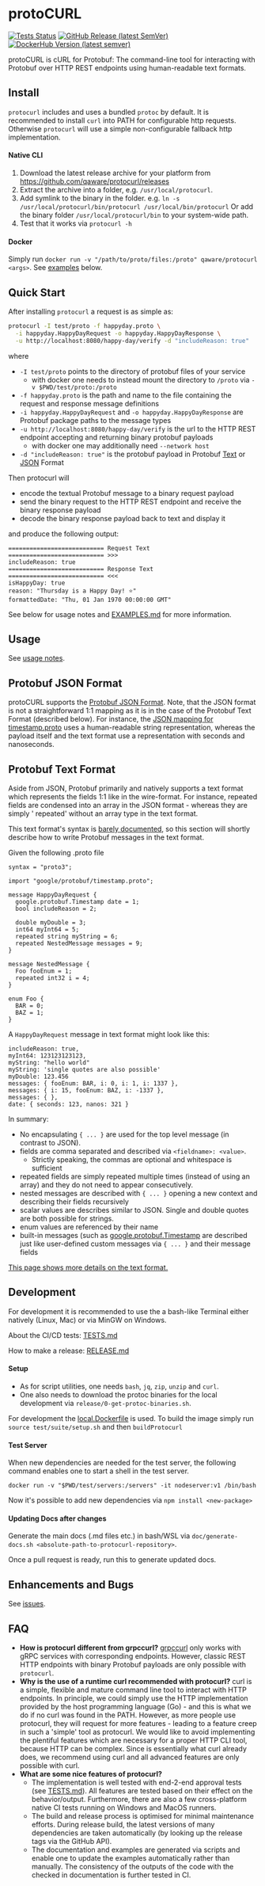 <!--
================= AUTOGENERATED FILE =================
================= DO NOT EDIT THIS   =================

If you want to edit this, then change doc/template.README.md instead.

================= DO NOT EDIT THIS   =================
================= AUTOGENERATED FILE =================
-->

# protoCURL

[![Tests Status](https://github.com/qaware/protocurl/actions/workflows/test.yml/badge.svg)](https://github.com/qaware/protocurl/actions/workflows/test.yml)
[![GitHub Release (latest SemVer)](https://img.shields.io/github/v/release/qaware/protocurl?label=Release&logo=GitHub&sort=semver)](https://github.com/qaware/protocurl/releases)
[![DockerHub Version (latest semver)](https://img.shields.io/docker/v/qaware/protocurl?label=Docker&logo=Docker&sort=semver)](https://hub.docker.com/r/qaware/protocurl/tags)

protoCURL is cURL for Protobuf: The command-line tool for interacting with Protobuf over HTTP REST endpoints using
human-readable text formats.

## Install

`protocurl` includes and uses a bundled `protoc` by default. It is recommended to install `curl` into PATH for
configurable http requests. Otherwise `protocurl` will use a simple non-configurable fallback http implementation.

#### Native CLI

1. Download the latest release archive for your platform from https://github.com/qaware/protocurl/releases
2. Extract the archive into a folder, e.g. `/usr/local/protocurl`.
3. Add symlink to the binary in the folder. e.g. `ln -s /usr/local/protocurl/bin/protocurl /usr/local/bin/protocurl`
   Or add the binary folder `/usr/local/protocurl/bin` to your system-wide path.
4. Test that it works via `protocurl -h`

#### Docker

Simply run `docker run -v "/path/to/proto/files:/proto" qaware/protocurl <args>`. See [examples](EXAMPLES.md) below.

## Quick Start

After installing `protocurl` a request is as simple as:

```bash
protocurl -I test/proto -f happyday.proto \
  -i happyday.HappyDayRequest -o happyday.HappyDayResponse \
  -u http://localhost:8080/happy-day/verify -d "includeReason: true"
```

where

* `-I test/proto` points to the directory of protobuf files of your service
    * with docker one needs to instead mount the directory to `/proto` via `-v $PWD/test/proto:/proto`
* `-f happyday.proto` is the path and name to the file containing the request and response message definitions
* `-i happyday.HappyDayRequest` and `-o happyday.HappyDayResponse` are Protobuf package paths to the message types
* `-u http://localhost:8080/happy-day/verify` is the url to the HTTP REST endpoint accepting and returning binary protobuf
  payloads
    * with docker one may additionally need `--network host`
* `-d "includeReason: true"` is the protobuf payload in Protobuf [Text](#protobuf-text-format)
  or [JSON](#protobuf-json-format) Format

Then protocurl will

* encode the textual Protobuf message to a binary request payload
* send the binary request to the HTTP REST endpoint and receive the binary response payload
* decode the binary response payload back to text and display it

and produce the following output:

```
=========================== Request Text     =========================== >>>
includeReason: true
=========================== Response Text    =========================== <<<
isHappyDay: true
reason: "Thursday is a Happy Day! ⭐"
formattedDate: "Thu, 01 Jan 1970 00:00:00 GMT"
```

See below for usage notes and [EXAMPLES.md](EXAMPLES.md) for more information.

## Usage

See [usage notes](doc/generated.usage.txt).

## Protobuf JSON Format

protoCURL supports the [Protobuf JSON Format](https://developers.google.com/protocol-buffers/docs/proto3#json). Note,
that the JSON format is not a straightforward 1:1 mapping as it is in the case of the Protobuf Text Format (described
below). For instance,
the [JSON mapping for timestamp.proto](https://github.com/protocolbuffers/protobuf/blob/main/src/google/protobuf/timestamp.proto)
uses a human-readable string representation, whereas the payload itself and the text format use a representation with
seconds and nanoseconds.

## Protobuf Text Format

Aside from JSON, Protobuf primarily and natively supports a text format which represents the fields 1:1 like in the
wire-format. For instance, repeated fields are condensed into an array in the JSON format - whereas they are simply '
repeated' without an array type in the text format.

This text format's syntax
is [barely documented](https://developers.google.com/protocol-buffers/docs/reference/cpp/google.protobuf.text_format),
so this section will shortly describe how to write Protobuf messages in the text format.

Given the following .proto file

```
syntax = "proto3";

import "google/protobuf/timestamp.proto";

message HappyDayRequest {
  google.protobuf.Timestamp date = 1;
  bool includeReason = 2;

  double myDouble = 3;
  int64 myInt64 = 5;
  repeated string myString = 6;
  repeated NestedMessage messages = 9;
}

message NestedMessage {
  Foo fooEnum = 1;
  repeated int32 i = 4;
}

enum Foo {
  BAR = 0;
  BAZ = 1;
}
```

A `HappyDayRequest` message in text format might look like this:

```
includeReason: true,
myInt64: 123123123123,
myString: "hello world"
myString: 'single quotes are also possible'
myDouble: 123.456
messages: { fooEnum: BAR, i: 0, i: 1, i: 1337 },
messages: { i: 15, fooEnum: BAZ, i: -1337 },
messages: { },
date: { seconds: 123, nanos: 321 }
```

In summary:

- No encapsulating `{ ... }` are used for the top level message (in contrast to JSON).
- fields are comma separated and described via `<fieldname>: <value>`.
    - Strictly speaking, the commas are optional and whitespace is sufficient
- repeated fields are simply repeated multiple times (instead of using an array) and they do not need to appear
  consecutively.
- nested messages are described with `{ ... }` opening a new context and describing their fields recursively
- scalar values are describes similar to JSON. Single and double quotes are both possible for strings.
- enum values are referenced by their name
- built-in messages (such
  as [google.protobuf.Timestamp](https://developers.google.com/protocol-buffers/docs/reference/google.protobuf#google.protobuf.Timestamp)
  are described just like user-defined custom messages via `{ ... }` and their message fields

[This page shows more details on the text format.](https://stackoverflow.com/a/18877167)

## Development

For development it is recommended to use the a bash-like Terminal either natively (Linux, Mac) or via MinGW on Windows.

About the CI/CD tests: [TESTS.md](TESTS.md)

How to make a release: [RELEASE.md](RELEASE.md)

#### Setup

- As for script utilities, one needs `bash`, `jq`, `zip`, `unzip` and `curl`.
- One also needs to download the protoc binaries for the local development via `release/0-get-protoc-binaries.sh`.

For development the [local.Dockerfile](src/local.Dockerfile) is used. To build the image simply
run `source test/suite/setup.sh` and then `buildProtocurl`

#### Test Server

When new dependencies are needed for the test server, the following command enables one to start a shell in the test
server.

```
docker run -v "$PWD/test/servers:/servers" -it nodeserver:v1 /bin/bash
```

Now it's possible to add new dependencies via `npm install <new-package>`

#### Updating Docs after changes

Generate the main docs (.md files etc.) in bash/WSL via `doc/generate-docs.sh <absolute-path-to-protocurl-repository>`.

Once a pull request is ready, run this to generate updated docs.

## Enhancements and Bugs

See [issues](https://github.com/qaware/protocurl/issues).

## FAQ

- **How is protocurl different from grpccurl?** [grpccurl](https://github.com/fullstorydev/grpcurl) only works with gRPC
  services with corresponding endpoints. However, classic REST HTTP endpoints with binary Protobuf payloads are only
  possible with `protocurl`.
- **Why is the use of a runtime curl recommended with protocurl?** curl is a simple, flexible and mature command line
  tool to interact with HTTP endpoints. In principle, we could simply use the HTTP implementation provided by the host
  programming language (Go) - and this is what we do if no curl was found in the PATH. However, as more people use
  protocurl, they will request for more features - leading to a feature creep in such a 'simple' tool as protocurl. We
  would like to avoid implementing the plentiful features which are necessary for a proper HTTP CLI tool, because HTTP
  can be complex. Since is essentially what curl already does, we recommend using curl and all advanced features are
  only possible with curl.
- **What are some nice features of protocurl?**
    - The implementation is well tested with end-2-end approval tests (see [TESTS.md](TESTS.md)). All features are
      tested based on their effect on the behavior/output. Furthermore, there are also a few cross-platform native CI
      tests running on Windows and MacOS runners.
    - The build and release process is optimised for minimal maintenance efforts. During release build, the latest
      versions of many dependencies are taken automatically (by looking up the release tags via the GitHub API).
    - The documentation and examples are generated via scripts and enable one to update the examples automatically
      rather than manually. The consistency of the outputs of the code with the checked in documentation is further
      tested in CI.

